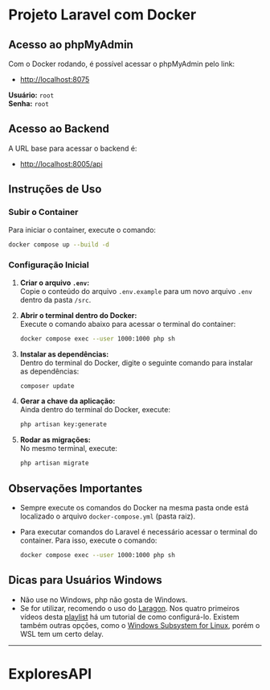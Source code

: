 # Projeto Laravel com Docker

## Acesso ao phpMyAdmin

Com o Docker rodando, é possível acessar o phpMyAdmin pelo link:

- [http://localhost:8075](http://localhost:8075)

**Usuário:** `root`  
**Senha:** `root`

## Acesso ao Backend

A URL base para acessar o backend é:

- [http://localhost:8005/api](http://localhost:8005/api)

## Instruções de Uso

### Subir o Container

Para iniciar o container, execute o comando:

```bash
docker compose up --build -d
```

### Configuração Inicial

1. **Criar o arquivo `.env`:**  
   Copie o conteúdo do arquivo `.env.example` para um novo arquivo `.env` dentro da pasta `/src`.

2. **Abrir o terminal dentro do Docker:**  
   Execute o comando abaixo para acessar o terminal do container:
   
   ```bash
   docker compose exec --user 1000:1000 php sh
   ```
   
3. **Instalar as dependências:**  
   Dentro do terminal do Docker, digite o seguinte comando para instalar as dependências:
   
   ```bash
   composer update
   ```

4. **Gerar a chave da aplicação:**  
   Ainda dentro do terminal do Docker, execute:
   
   ```bash
   php artisan key:generate
   ```

5. **Rodar as migrações:**  
   No mesmo terminal, execute:
   
   ```bash
   php artisan migrate
   ```

## Observações Importantes

- Sempre execute os comandos do Docker na mesma pasta onde está localizado o arquivo `docker-compose.yml` (pasta raiz).
- Para executar comandos do Laravel é necessário acessar o terminal do container. Para isso, execute o comando:
  
  ```bash
  docker compose exec --user 1000:1000 php sh
  ```

## Dicas para Usuários Windows

- Não use no Windows, php não gosta de Windows.
- Se for utilizar, recomendo o uso do [Laragon](https://laragon.org/). Nos quatro primeiros vídeos desta [playlist](https://www.youtube.com/playlist?list=PLwXQLZ3FdTVH5Tb57_-ll_r0VhNz9RrXb) há um tutorial de como configurá-lo. Existem também outras opções, como o [Windows Subsystem for Linux](https://docs.microsoft.com/en-us/windows/wsl/install-win10), porém o WSL tem um certo delay.

---
# ExploresAPI
